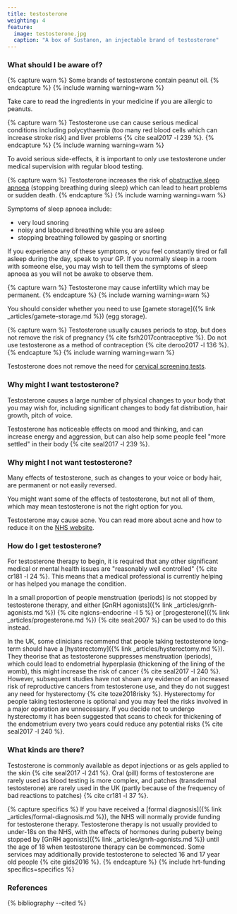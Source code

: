 ```yaml
---
title: testosterone
weighting: 4
feature:
  image: testosterone.jpg
  caption: "A box of Sustanon, an injectable brand of testosterone"
---
```


### What should I be aware of?

{% capture warn %}
Some brands of testosterone contain peanut oil.
{% endcapture %}
{% include warning warning=warn %}

Take care to read the ingredients in your medicine if you are allergic to peanuts.

{% capture warn %}
Testosterone use can cause serious medical conditions including polycythaemia (too many red blood cells which can increase stroke risk) and liver problems {% cite seal2017 -l 239 %}. 
{% endcapture %}
{% include warning warning=warn %}

To avoid serious side-effects, it is important to only use testosterone under medical supervision with regular blood testing.

{% capture warn %}
Testosterone increases the risk of [obstructive sleep apnoea](http://www.nhs.uk/Conditions/Sleep-apnoea/Pages/Introduction.aspx) (stopping breathing during sleep) which can lead to heart problems or sudden death. 
{% endcapture %}
{% include warning warning=warn %}

Symptoms of sleep apnoea include:

- very loud snoring
- noisy and laboured breathing while you are asleep
- stopping breathing followed by gasping or snorting

If you experience any of these symptoms, or you feel constantly tired or fall asleep during the day, speak to your GP. If you normally sleep in a room with someone else, you may wish to tell them the symptoms of sleep apnoea as you will not be awake to observe them.

{% capture warn %}
Testosterone may cause infertility which may be permanent. 
{% endcapture %}
{% include warning warning=warn %}

You should consider whether you need to use [gamete storage]({% link _articles/gamete-storage.md %}) (egg storage).

{% capture warn %}
Testosterone usually causes periods to stop, but does not remove the risk of pregnancy {% cite fsrh2017contraceptive %}. Do not use testosterone as a method of contraception {% cite deroo2017 -l 136 %}.
{% endcapture %}
{% include warning warning=warn %}

Testosterone does not remove the need for [cervical screening tests](http://www.nhs.uk/conditions/cervical-screening-test/pages/introduction.aspx).

### Why might I want testosterone?

Testosterone causes a large number of physical changes to your body that you may wish for, including significant changes to body fat distribution, hair growth, pitch of voice.

Testosterone has noticeable effects on mood and thinking, and can increase energy and aggression, but can also help some people feel "more settled" in their body {% cite seal2017 -l 239 %}.

### Why might I not want testosterone?

Many effects of testosterone, such as changes to your voice or body hair, are permanent or not easily reversed. 

You might want some of the effects of testosterone, but not all of them, which may mean testosterone is not the right option for you.

Testosterone may cause acne. You can read more about acne and how to reduce it on the [NHS website](http://www.nhs.uk/conditions/Acne/Pages/Introduction.aspx). 

### How do I get testosterone?

For testosterone therapy to begin, it is required that any other significant medical or mental health issues are "reasonably well controlled" {% cite cr181 -l 24 %}. This means that a medical professional is currently helping or has helped you manage the condition.

In a small proportion of people menstruation (periods) is not stopped by testosterone therapy, and either [GnRH agonists]({% link _articles/gnrh-agonists.md %}) {% cite ngicns-endocrine -l 5 %} or [progesterone]({% link _articles/progesterone.md %}) {% cite seal:2007 %} can be used to do this instead.

In the UK, some clinicians recommend that people taking testosterone long-term should have a [hysterectomy]({% link _articles/hysterectomy.md %}). They theorise that as testosterone suppresses menstruation (periods), which could lead to endometrial hyperplasia (thickening of the lining of the womb), this might increase the risk of cancer {% cite seal2017 -l 240 %}. However, subsequent studies have not shown any evidence of an increased risk of reproductive cancers from testosterone use, and they do not suggest any need for hysterectomy {% cite toze2018risky %}. Hysterectomy for people taking testosterone is optional and you may feel the risks involved in a major operation are unnecessary. If you decide not to undergo hysterectomy it has been suggested that scans to check for thickening of the endometrium every two years could reduce any potential risks {% cite seal2017 -l 240 %}.

### What kinds are there?

Testosterone is commonly available as depot injections or as gels applied to the skin {% cite seal2017 -l 241 %}. Oral (pill) forms of testosterone are rarely used as blood testing is more complex, and patches (transdermal testosterone) are rarely used in the UK (partly because of the frequency of bad reactions to patches) {% cite cr181 -l 37 %}.

{% capture specifics %}
If you have received a [formal diagnosis]({% link _articles/formal-diagnosis.md %}), the NHS will normally provide funding for testosterone therapy. Testosterone therapy is not usually provided to under-18s on the NHS, with the effects of hormones during puberty being stopped by [GnRH agonists]({% link _articles/gnrh-agonists.md %}) until the age of 18 when testosterone therapy can be commenced. Some services may additionally provide testosterone to selected 16 and 17 year old people {% cite gids2016 %}.
{% endcapture %}
{% include hrt-funding specifics=specifics %}

### References

{% bibliography --cited %}
